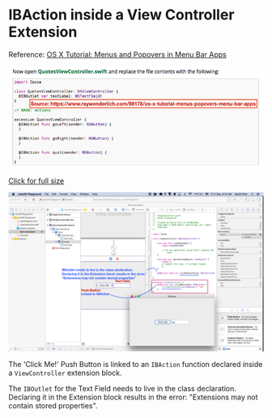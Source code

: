 # IBAction inside a View Controller Extension

Reference: [OS X Tutorial: Menus and Popovers in Menu Bar Apps](https://www.raywenderlich.com/98178/os-x-tutorial-menus-popovers-menu-bar-apps)

![OS X Tutorial: Menus and Popovers in Menu Bar Apps](docs/1.png "OS X Tutorial: Menus and Popovers in Menu Bar Apps")


[Click for full size](https://raw.githubusercontent.com/dlcmh/macos-playground/ibaction-inside-view-controller-extension/docs/2.png)

![IBAction inside a View Controller Extension](docs/2.png "IBAction inside a View Controller Extension")

The 'Click Me!' Push Button is linked to an `IBAction` function declared inside a `ViewController` extension block.

The `IBOutlet` for the Text Field needs to live in the class declaration. Declaring it in the Extension block results in the error: "Extensions may not contain stored properties".
